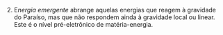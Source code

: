 ﻿2.  E<I>nergia emergente</I> abrange aquelas energias que reagem à gravidade do Paraíso, mas que não respondem ainda à gravidade local ou linear. Este é o nível pré-eletrônico de matéria-energia.